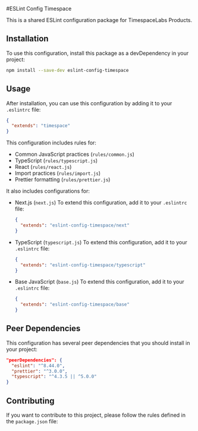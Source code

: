 #ESLint Config Timespace

This is a shared ESLint configuration package for TimespaceLabs Products.

## Installation

To use this configuration, install this package as a devDependency in your project:

```bash
npm install --save-dev eslint-config-timespace
```

## Usage

After installation, you can use this configuration by adding it to your `.eslintrc` file:

```json
{
  "extends": "timespace"
}
```

This configuration includes rules for:

- Common JavaScript practices (`rules/common.js`)
- TypeScript (`rules/typescript.js`)
- React (`rules/react.js`)
- Import practices (`rules/import.js`)
- Prettier formatting (`rules/prettier.js`)

It also includes configurations for:

- Next.js (`next.js`)
  To extend this configuration, add it to your `.eslintrc` file:
  ```json
  {
    "extends": "eslint-config-timespace/next"
  }
  ```
- TypeScript (`typescript.js`)
  To extend this configuration, add it to your `.eslintrc` file:
  ```json
  {
    "extends": "eslint-config-timespace/typescript"
  }
  ```
- Base JavaScript (`base.js`)
  To extend this configuration, add it to your `.eslintrc` file:
  ```json
  {
    "extends": "eslint-config-timespace/base"
  }
  ```

## Peer Dependencies

This configuration has several peer dependencies that you should install in your project:

```json
"peerDependencies": {
  "eslint": "^8.44.0",
  "prettier": "^3.0.0",
  "typescript": "^4.3.5 || ^5.0.0"
}
```

## Contributing

If you want to contribute to this project, please follow the rules defined in the `package.json` file:
